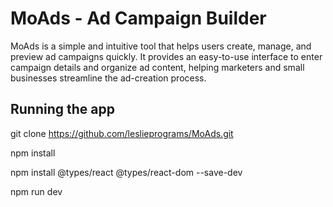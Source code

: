 # MoAds - Ad Campaign Builder
MoAds is a simple and intuitive tool that helps users create, manage, and preview ad campaigns quickly.
It provides an easy-to-use interface to enter campaign details and organize ad content, helping marketers and small businesses streamline the ad-creation process.
## Running the app
git clone https://github.com/leslieprograms/MoAds.git

npm install

npm install @types/react @types/react-dom --save-dev

npm run dev
